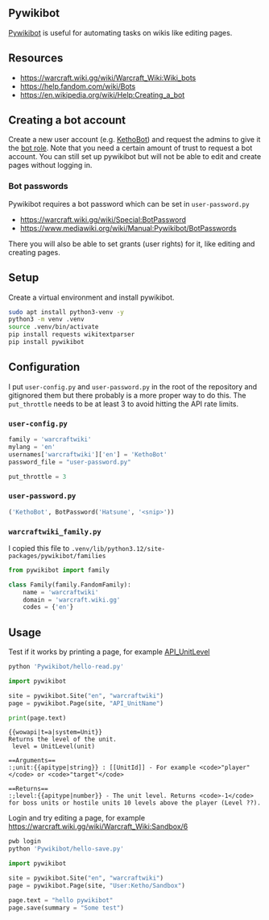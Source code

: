 ## Pywikibot
[Pywikibot](https://github.com/wikimedia/pywikibot) is useful for automating tasks on wikis like editing pages.

## Resources
- https://warcraft.wiki.gg/wiki/Warcraft_Wiki:Wiki_bots
- https://help.fandom.com/wiki/Bots
- https://en.wikipedia.org/wiki/Help:Creating_a_bot

## Creating a bot account
Create a new user account (e.g. [KethoBot](https://warcraft.wiki.gg/wiki/Special:Contributions/KethoBot)) and request the admins to give it the [bot role](https://warcraft.wiki.gg/wiki/Special:ListUsers?group=bot). Note that you need a certain amount of trust to request a bot account. You can still set up pywikibot but will not be able to edit and create pages without logging in.

### Bot passwords
Pywikibot requires a bot password which can be set in `user-password.py`
- https://warcraft.wiki.gg/wiki/Special:BotPassword
- https://www.mediawiki.org/wiki/Manual:Pywikibot/BotPasswords

There you will also be able to set grants (user rights) for it, like editing and creating pages.

## Setup
Create a virtual environment and install pywikibot.
```sh
sudo apt install python3-venv -y
python3 -m venv .venv
source .venv/bin/activate
pip install requests wikitextparser
pip install pywikibot
```

## Configuration
I put `user-config.py` and `user-password.py` in the root of the repository and gitignored them but there probably is a more proper way to do this. The `put_throttle` needs to be at least 3 to avoid hitting the API rate limits.

### `user-config.py`
```py
family = 'warcraftwiki'
mylang = 'en'
usernames['warcraftwiki']['en'] = 'KethoBot'
password_file = "user-password.py"

put_throttle = 3
```

### `user-password.py`
```py
('KethoBot', BotPassword('Hatsune', '<snip>'))
```

### `warcraftwiki_family.py`
I copied this file to `.venv/lib/python3.12/site-packages/pywikibot/families`
```py
from pywikibot import family

class Family(family.FandomFamily):
    name = 'warcraftwiki'
    domain = 'warcraft.wiki.gg'
    codes = {'en'}
```

## Usage
Test if it works by printing a page, for example [API_UnitLevel](https://warcraft.wiki.gg/wiki/API_UnitLevel)
```sh
python 'Pywikibot/hello-read.py'
```
```py
import pywikibot

site = pywikibot.Site("en", "warcraftwiki")
page = pywikibot.Page(site, "API_UnitName")

print(page.text)
```
```
{{wowapi|t=a|system=Unit}}
Returns the level of the unit.
 level = UnitLevel(unit)

==Arguments==
:;unit:{{apitype|string}} : [[UnitId]] - For example <code>"player"</code> or <code>"target"</code>

==Returns==
:;level:{{apitype|number}} - The unit level. Returns <code>-1</code> for boss units or hostile units 10 levels above the player (Level ??).
```

Login and try editing a page, for example https://warcraft.wiki.gg/wiki/Warcraft_Wiki:Sandbox/6
```sh
pwb login
python 'Pywikibot/hello-save.py'
```
```py
import pywikibot

site = pywikibot.Site("en", "warcraftwiki")
page = pywikibot.Page(site, "User:Ketho/Sandbox")

page.text = "hello pywikibot"
page.save(summary = "Some test")
```

